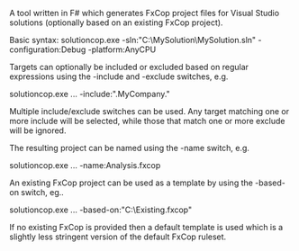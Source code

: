 A tool written in F# which generates FxCop project files for Visual Studio solutions (optionally based on an existing FxCop project).

Basic syntax:
solutioncop.exe -sln:"C:\MySolution\MySolution.sln" -configuration:Debug -platform:AnyCPU

Targets can optionally be included or excluded based on regular expressions using the -include and -exclude switches, e.g.

solutioncop.exe ... -include:"\.MyCompany\."

Multiple include/exclude switches can be used. Any target matching one or more include will be selected, while those that match one or more exclude will be ignored.

The resulting project can be named using the -name switch, e.g.

solutioncop.exe ... -name:Analysis.fxcop

An existing FxCop project can be used as a template by using the -based-on switch, eg..

solutioncop.exe ... -based-on:"C:\Existing.fxcop"

If no existing FxCop is provided then a default template is used which is a slightly less stringent version of the default FxCop ruleset.

